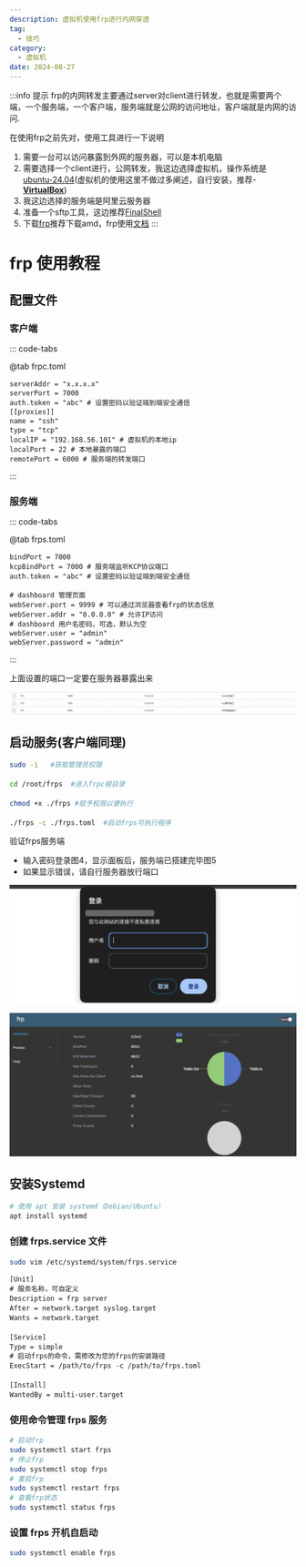 ```yaml
---
description: 虚拟机使用frp进行内网穿透
tag:
  - 技巧
category:
  - 虚拟机
date: 2024-08-27
---
```


:::info 提示
 frp的内网转发主要通过server对client进行转发，也就是需要两个端，一个服务端，一个客户端，服务端就是公网的访问地址，客户端就是内网的访问.

在使用frp之前先对，使用工具进行一下说明

1. 需要一台可以访问暴露到外网的服务器，可以是本机电脑
2. 需要选择一个client进行，公网转发，我这边选择虚拟机，操作系统是 [ubuntu-24.04](https://mirrors.aliyun.com/ubuntu-releases/24.04/?spm=a2c6h.25603864.0.0.27f74ddazUCKKq)(虚拟机的使用这里不做过多阐述，自行安装，推荐-[**VirtualBox**](https://www.virtualbox.org/wiki/Downloads))
3. 我这边选择的服务端是阿里云服务器
4. 准备一个sftp工具，这边推荐[FinalShell](https://www.hostbuf.com/t/988.html)
5. 下载[frp](https://github.com/fatedier/frp/releases)推荐下载amd，frp使用[文档](https://gofrp.org/zh-cn/docs/)
:::

# frp 使用教程

## 配置文件

### 客户端

::: code-tabs

@tab frpc.toml

```text
serverAddr = "x.x.x.x"
serverPort = 7000
auth.token = "abc" # 设置密码以验证端到端安全通信
[[proxies]]
name = "ssh"
type = "tcp"
localIP = "192.168.56.101" # 虚拟机的本地ip
localPort = 22 # 本地暴露的端口
remotePort = 6000 # 服务端的转发端口
```
:::

### 服务端

::: code-tabs

@tab frps.toml

```text
bindPort = 7000
kcpBindPort = 7000 # 服务端监听KCP协议端口
auth.token = "abc" # 设置密码以验证端到端安全通信

# dashboard 管理页面
webServer.port = 9999 # 可以通过浏览器查看frp的状态信息
webServer.addr = "0.0.0.0" # 允许IP访问
# dashboard 用户名密码，可选，默认为空
webServer.user = "admin"
webServer.password = "admin" 
```
:::

上面设置的端口一定要在服务器暴露出来

![image-20240827021220133](20240827-frp的使用教程.assets/image-20240827021220133.png)



## 启动服务(客户端同理)

```sh
sudo -i   #获取管理员权限

cd /root/frps  #进入frpc根目录

chmod +x ./frps #赋予权限以便执行 

./frps -c ./frps.toml  #启动frps可执行程序
```

验证frps服务端

- 输入密码登录图4，显示面板后，服务端已搭建完毕图5
- 如果显示错误，请自行服务器放行端口

![image-bghf.png](20240827-frp的使用教程.assets/image-bghf.png)

![img](20240827-frp的使用教程.assets/image-spvq.png)

## 安装Systemd

```sh
# 使用 apt 安装 systemd（Debian/Ubuntu）
apt install systemd
```

###  **创建 frps.service 文件**

```sh
sudo vim /etc/systemd/system/frps.service
```

```txt
[Unit]
# 服务名称，可自定义
Description = frp server
After = network.target syslog.target
Wants = network.target

[Service]
Type = simple
# 启动frps的命令，需修改为您的frps的安装路径
ExecStart = /path/to/frps -c /path/to/frps.toml

[Install]
WantedBy = multi-user.target

```

### **使用命令管理 frps 服务**

```sh
# 启动frp
sudo systemctl start frps
# 停止frp
sudo systemctl stop frps
# 重启frp
sudo systemctl restart frps
# 查看frp状态
sudo systemctl status frps
```

###  **设置 frps 开机自启动**

```sh
sudo systemctl enable frps
```

